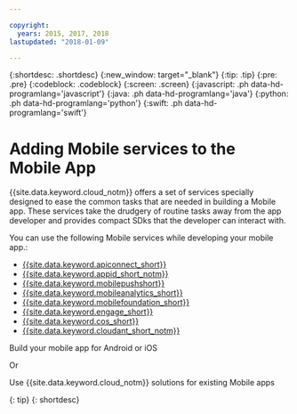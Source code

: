 ```yaml
---

copyright:
  years: 2015, 2017, 2018
lastupdated: "2018-01-09"

---
```


{:shortdesc: .shortdesc}
{:new_window: target="_blank"}
{:tip: .tip}
{:pre: .pre}
{:codeblock: .codeblock}
{:screen: .screen}
{:javascript: .ph data-hd-programlang='javascript'}
{:java: .ph data-hd-programlang='java'}
{:python: .ph data-hd-programlang='python'}
{:swift: .ph data-hd-programlang='swift'}

# Adding Mobile services to the Mobile App

{{site.data.keyword.cloud_notm}} offers a set of services specially designed to ease the common tasks that are needed in building a Mobile app. These services take the drudgery of routine tasks away from the app developer and provides compact SDks that the developer can interact with.

You can use the following Mobile services while developing your mobile app.:

- [{{site.data.keyword.apiconnect_short}}](https://new-console.ng.bluemix.net/docs/services/apiconnect/index.html)
- [{{site.data.keyword.appid_short_notm}}](https://www.ng.bluemix.net/docs/#services/appid/index.html)
- [{{site.data.keyword.mobilepushshort}}](https://console.ng.bluemix.net/docs/services/mobilepush/index.html)
- [{{site.data.keyword.mobileanalytics_short}}](https://console.ng.bluemix.net/docs/services/mobileanalytics/index.html)
- [{{site.data.keyword.mobilefoundation_short}}](https://www.ng.bluemix.net/docs/services/mobilefoundation/index.html)
- [{{site.data.keyword.engage_short}}](https://console-regional.ng.bluemix.net/docs/services/app-launch/index.html)
- [{{site.data.keyword.cos_short}}](https://www.ng.bluemix.net/docs/services/ObjectStorage/index.html)
- [{{site.data.keyword.cloudant_short_notm}}](https://console.ng.bluemix.net/docs/services/Cloudant/getting-started.html)

Build your mobile app for Android or iOS

Or

Use {{site.data.keyword.cloud_notm}} solutions for existing Mobile apps

{: tip}
{: shortdesc}
